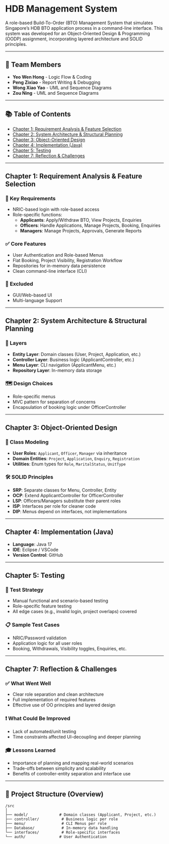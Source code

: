 # HDB Management System

A role-based Build-To-Order (BTO) Management System that simulates Singapore’s HDB BTO application process in a command-line interface. This system was developed for an Object-Oriented Design & Programming (OODP) assignment, incorporating layered architecture and SOLID principles.

---

## 👥 Team Members

- **Yeo Wen Hong** - Logic Flow & Coding  
- **Peng Zixiao** - Report Writing & Debugging  
- **Wong Xiao Yao** - UML and Sequence Diagrams  
- **Zou Ning** - UML and Sequence Diagrams  

---

## 📚 Table of Contents

- [Chapter 1: Requirement Analysis & Feature Selection](#chapter-1-requirement-analysis--feature-selection)
- [Chapter 2: System Architecture & Structural Planning](#chapter-2-system-architecture--structural-planning)
- [Chapter 3: Object-Oriented Design](#chapter-3-object-oriented-design)
- [Chapter 4: Implementation (Java)](#chapter-4-implementation-java)
- [Chapter 5: Testing](#chapter-5-testing)
- [Chapter 7: Reflection & Challenges](#chapter-7-reflection--challenges)

---

## Chapter 1: Requirement Analysis & Feature Selection

### 🎯 Key Requirements
- NRIC-based login with role-based access
- Role-specific functions:
  - **Applicants**: Apply/Withdraw BTO, View Projects, Enquiries
  - **Officers**: Handle Applications, Manage Projects, Booking, Enquiries
  - **Managers**: Manage Projects, Approvals, Generate Reports

### ✅ Core Features
- User Authentication and Role-based Menus
- Flat Booking, Project Visibility, Registration Workflow
- Repositories for in-memory data persistence
- Clean command-line interface (CLI)

### 🚫 Excluded
- GUI/Web-based UI
- Multi-language Support

---

## Chapter 2: System Architecture & Structural Planning

### 🧱 Layers
- **Entity Layer**: Domain classes (User, Project, Application, etc.)
- **Controller Layer**: Business logic (ApplicantController, etc.)
- **Menu Layer**: CLI navigation (ApplicantMenu, etc.)
- **Repository Layer**: In-memory data storage

### 🗺️ Design Choices
- Role-specific menus
- MVC pattern for separation of concerns
- Encapsulation of booking logic under OfficerController

---

## Chapter 3: Object-Oriented Design

### 🧩 Class Modeling
- **User Roles**: `Applicant`, `Officer`, `Manager` via inheritance
- **Domain Entities**: `Project`, `Application`, `Enquiry`, `Registration`
- **Utilities**: Enum types for `Role`, `MaritalStatus`, `UnitType`

### 🛠️ SOLID Principles
- **SRP**: Separate classes for Menu, Controller, Entity
- **OCP**: Extend ApplicantController for OfficerController
- **LSP**: Officers/Managers substitute their parent roles
- **ISP**: Interfaces per role for cleaner code
- **DIP**: Menus depend on interfaces, not implementations

---

## Chapter 4: Implementation (Java)

- **Language**: Java 17
- **IDE**: Eclipse / VSCode
- **Version Control**: GitHub

---

## Chapter 5: Testing

### 🧪 Test Strategy
- Manual functional and scenario-based testing
- Role-specific feature testing
- All edge cases (e.g., invalid login, project overlaps) covered

### 📋 Sample Test Cases
- NRIC/Password validation
- Application logic for all user roles
- Booking, Withdrawals, Visibility toggles, Enquiries, etc.

---

## Chapter 7: Reflection & Challenges

### ✅ What Went Well
- Clear role separation and clean architecture
- Full implementation of required features
- Effective use of OO principles and layered design

### ❗ What Could Be Improved
- Lack of automated/unit testing
- Time constraints affected UI-decoupling and deeper planning

### 🎓 Lessons Learned
- Importance of planning and mapping real-world scenarios
- Trade-offs between simplicity and scalability
- Benefits of controller-entity separation and interface use

---

## 📁 Project Structure (Overview)

```
/src
│
├── model/              # Domain classes (Applicant, Project, etc.)
├── controller/          # Business logic per role
├── menu/                # CLI Menus per role
├── Database/            # In-memory data handling
└── interfaces/          # Role-specific interfaces
└── auth/               # User Authentication
```
